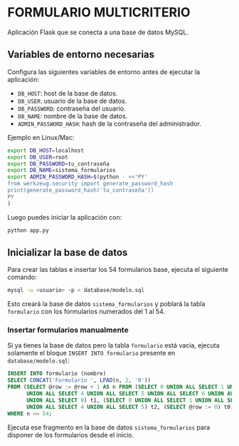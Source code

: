 # FORMULARIO MULTICRITERIO

Aplicación Flask que se conecta a una base de datos MySQL.

## Variables de entorno necesarias

Configura las siguientes variables de entorno antes de ejecutar la aplicación:

- `DB_HOST`: host de la base de datos.
- `DB_USER`: usuario de la base de datos.
- `DB_PASSWORD`: contraseña del usuario.
- `DB_NAME`: nombre de la base de datos.
- `ADMIN_PASSWORD_HASH`: hash de la contraseña del administrador.

Ejemplo en Linux/Mac:

```bash
export DB_HOST=localhost
export DB_USER=root
export DB_PASSWORD=tu_contraseña
export DB_NAME=sistema_formularios
export ADMIN_PASSWORD_HASH=$(python - <<'PY'
from werkzeug.security import generate_password_hash
print(generate_password_hash('tu_contraseña'))
PY
)
```

Luego puedes iniciar la aplicación con:

```bash
python app.py
```

## Inicializar la base de datos

Para crear las tablas e insertar los 54 formularios base, ejecuta el siguiente comando:

```bash
mysql -u <usuario> -p < database/modelo.sql
```

Esto creará la base de datos `sistema_formularios` y poblará la tabla `formulario` con los formularios numerados del 1 al 54.

### Insertar formularios manualmente

Si ya tienes la base de datos pero la tabla `formulario` está vacía, ejecuta solamente el bloque `INSERT INTO formulario` presente en `database/modelo.sql`:

```sql
INSERT INTO formulario (nombre)
SELECT CONCAT('Formulario ', LPAD(n, 2, '0'))
FROM (SELECT @row := @row + 1 AS n FROM (SELECT 0 UNION ALL SELECT 1 UNION ALL SELECT 2 UNION ALL SELECT 3
      UNION ALL SELECT 4 UNION ALL SELECT 5 UNION ALL SELECT 6 UNION ALL SELECT 7 UNION ALL SELECT 8
      UNION ALL SELECT 9) t1, (SELECT 0 UNION ALL SELECT 1 UNION ALL SELECT 2 UNION ALL SELECT 3
      UNION ALL SELECT 4 UNION ALL SELECT 5) t2, (SELECT @row := 0) t0) AS numeros
WHERE n <= 54;
```

Ejecuta ese fragmento en la base de datos `sistema_formularios` para disponer de los formularios desde el inicio.

